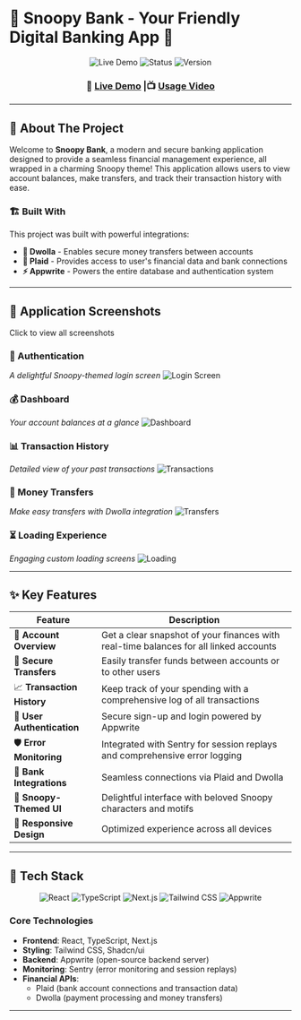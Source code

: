 # 🐾 Snoopy Bank - Your Friendly Digital Banking App 🐾

<div align="center">
  <img src="https://img.shields.io/badge/Live%20Demo-Visit%20App-blue?style=for-the-badge&logo=vercel" alt="Live Demo"/>
  <img src="https://img.shields.io/badge/Status-Active-green?style=for-the-badge" alt="Status"/>
  <img src="https://img.shields.io/badge/Version-1.0-orange?style=for-the-badge" alt="Version"/>
</div>

<div align="center">
  <h3>🚀 <a href="https://snoopy-alpp.vercel.app/">Live Demo</a> |📺 <a href="https://www.loom.com/share/8d19481ef4af4380b40e9c504600dee8?sid=437e2838-357c-4b79-9a3d-bfb0d3fb6b84">Usage Video</a>  </h3>
</div>

---

## 🌟 About The Project

Welcome to **Snoopy Bank**, a modern and secure banking application designed to provide a seamless financial management experience, all wrapped in a charming Snoopy theme! This application allows users to view account balances, make transfers, and track their transaction history with ease.

### 🏗️ Built With

This project was built with powerful integrations:

- **🏦 Dwolla** - Enables secure money transfers between accounts
- **🔗 Plaid** - Provides access to user's financial data and bank connections
- **⚡ Appwrite** - Powers the entire database and authentication system

---

## 📸 Application Screenshots


Click to view all screenshots

### 🔐 Authentication
*A delightful Snoopy-themed login screen*
![Login Screen](https://github.com/user-attachments/assets/0870e80e-04a0-4723-8b01-c9c7f11207d1)

### 💰 Dashboard
*Your account balances at a glance*
![Dashboard](https://github.com/user-attachments/assets/33fff302-9cf3-47f9-b623-205f259b12a5)

### 📊 Transaction History
*Detailed view of your past transactions*
![Transactions](https://github.com/user-attachments/assets/e703d6ec-4509-4601-ae95-8eb8a9a935f4)

### 💸 Money Transfers
*Make easy transfers with Dwolla integration*
![Transfers](https://github.com/user-attachments/assets/f3742a68-e875-434e-9be4-a0dc4053c3dd)

### ⏳ Loading Experience
*Engaging custom loading screens*
![Loading](https://github.com/user-attachments/assets/a311a46e-63da-4f2c-acc7-fdddc85977af)


---

## ✨ Key Features

| Feature | Description |
|---------|-------------|
| 🏦 **Account Overview** | Get a clear snapshot of your finances with real-time balances for all linked accounts |
| 🔄 **Secure Transfers** | Easily transfer funds between accounts or to other users |
| 📈 **Transaction History** | Keep track of your spending with a comprehensive log of all transactions |
| 🔐 **User Authentication** | Secure sign-up and login powered by Appwrite |
| 🛡️ **Error Monitoring** | Integrated with Sentry for session replays and comprehensive error logging |
| 🏪 **Bank Integrations** | Seamless connections via Plaid and Dwolla |
| 🎨 **Snoopy-Themed UI** | Delightful interface with beloved Snoopy characters and motifs |
| 📱 **Responsive Design** | Optimized experience across all devices |

---

## 🚀 Tech Stack

<div align="center">

![React](https://img.shields.io/badge/React-20232A?style=for-the-badge&logo=react&logoColor=61DAFB)
![TypeScript](https://img.shields.io/badge/TypeScript-007ACC?style=for-the-badge&logo=typescript&logoColor=white)
![Next.js](https://img.shields.io/badge/Next.js-000000?style=for-the-badge&logo=nextdotjs&logoColor=white)
![Tailwind CSS](https://img.shields.io/badge/Tailwind_CSS-38B2AC?style=for-the-badge&logo=tailwind-css&logoColor=white)
![Appwrite](https://img.shields.io/badge/Appwrite-F02E65?style=for-the-badge&logo=appwrite&logoColor=white)

</div>

### Core Technologies
- **Frontend**: React, TypeScript, Next.js
- **Styling**: Tailwind CSS, Shadcn/ui
- **Backend**: Appwrite (open-source backend server)
- **Monitoring**: Sentry (error monitoring and session replays)
- **Financial APIs**: 
  - Plaid (bank account connections and transaction data)
  - Dwolla (payment processing and money transfers)

---
